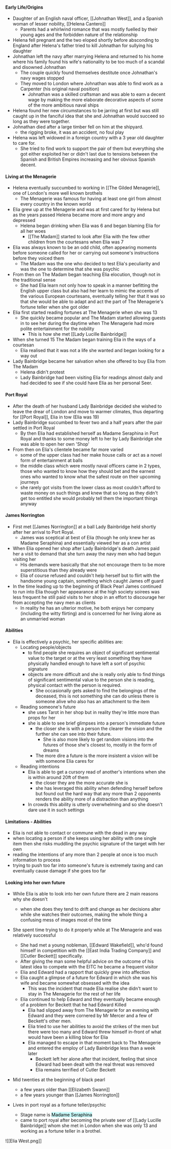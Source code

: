 
#### Early Life/Origins
- Daughter of an English naval officer, [[Johnathan West]], and a Spanish woman of lesser nobility, [[Helena Cantero]]
	- Parents had a whirlwind romance that was mostly fuelled by their young ages and the forbidden nature of the relationship
- Helena fell pregnant and the two eloped shortly before absconding to England after Helena's father tried to kill Johnathan for sullying his daughter
- Johnathan left the navy after marrying Helena and returned to his home where his family found his wife's nationality to be too much of a scandal and disowned Johnathan
	- The couple quickly found themselves destitute once Johnathan's navy wages stopped
	- They moved to London where Johnathan was able to find work as a Carpenter (his original naval position)
		- Johnathan was a skilled craftsman and was able to earn a decent wage by making the more elaborate decorative aspects of some of the more ambitious naval ships
- Helena found her new circumstances to be jarring at first but was still caught up in the fanciful idea that she and Johnathan would succeed so long as they were together.
- Johnathan died after a large timber fell on him at the shipyard.
	- the rigging broke, it was an accident, no foul play
- Helena was left widowed in a foreign country with a 3 year old daughter to care for.
	- She tried to find work to support the pair of them but everything she got either exploited her or didn't last due to tensions between the Spanish and British Empires increasing and her obvious Spanish decent.

#### Living at the Menagerie

- Helena eventually succumbed to working in [[The Gilded Menagerie]], one of London's more well known brothels
	- The Menagerie was famous for having at least one girl from almost every country in the known world
- Elia grew up at the Menagerie and was at first cared for by Helena but as the years passed Helena became more and more angry and depressed
	- Helena began drinking when Elia was 6 and began blaming Elia for all her woes
		- [[The Madam]] started to look after Elia with the few other children from the courtesans when Elia was 7
- Elia was always known to be an odd child, often appearing moments before someone called for her or carrying out someone's instructions before they voiced them
	- The Madam was the one who decided to test Elia's peculiarity and was the one to determine that she was psychic
- From then on The Madam began teaching Elia elocution, though not in the traditional sense
	- She had Elia learn not only how to speak in a manner befitting the English upper class but also had her learn to mimic the accents of the various European courtesans, eventually telling her that it was so that she would be able to adapt and act the part of The Menagerie's fortune teller when she got older
- Elia first started reading fortunes at The Menagerie when she was 13
	- She quickly became popular and The Madam started allowing guests in to see her during the daytime when The Menagerie had more polite entertainment for the nobility
		- This is how she met [[Lady Lucille Bainbridge]]
- When she turned 15 The Madam began training Elia in the ways of a courtesan
	- Elia realised that it was not a life she wanted and began looking for a way out
- Lady Bainbridge became her salvation when she offered to buy Elia from The Madam
	- Helena didn't protest
	- Lady Bainbridge had been visiting Elia for readings almost daily and had decided to see if she could have Elia as her personal Seer.

#### Port Royal

- After the death of her husband Lady Bainbridge decided she wished to leave the drear of London and move to warmer climates, thus departing for [[Port Royal]], Elia in tow (Elia was 19)
- Lady Bainbridge succumbed to fever two and a half years after the pair settled in Port Royal
	- By then Elia had established herself as Madame Seraphina in Port Royal and thanks to some money left to her by Lady Bainbridge she was able to open her own 'Shop'
- From then on Elia's clientele became far more varied
	- some of the upper class had her make house calls or act as a novel form of entertainment at balls
	- the middle class which were mostly naval officers came in 2 types, those who wanted to know how they should bet and the earnest ones who wanted to know what the safest route on their upcoming journeys
	- she rarely got visits from the lower class as most couldn't afford to waste money on such things and knew that so long as they didn't get too entitled she would probably tell them the important things anyway


#### James Norrington

- First met [[James Norrington]] at a ball Lady Bainbridge held shortly after her arrival to Port Royal.
	-  James was sceptical at best of Elia (though he only knew her as Madame Seraphina) and essentially viewed her as a con artist
- When Elia opened her shop after Lady Bainbridge's death James paid her a visit to demand that she turn away the navy men who had begun visiting her
	- His demands were basically that she not encourage them to be more superstitious than they already were
	- Elia of course refused and couldn't help herself but to flirt with the handsome young captain, something which caught James off guard
- In the time leading up to the beginning of Black Pearl James continued to run into Elia though her appearance at the high society soirees was less frequent he still paid visits to her shop in an effort to discourage her from accepting the navy men as clients
	- In reality he has an ulterior motive, he both enjoys her company (including the witty flirting) and is concerned for her living alone as an unmarried woman

#### Abilities

- Elia is effectively a psychic, her specific abilities are:
	- Locating people/objects
		- to find people she requires an object of significant sentimental value to the target or at the very least something they have physically handled enough to have left a sort of psychic signature
		- objects are more difficult and she is really only able to find things of significant sentimental value to the person she is reading, physical contact with the person is required.
			- She occasionally gets asked to find the belongings of the deceased, this is not something she can do unless there is someone alive who also has an attachment to the item
	- Reading someone's future
		- she uses Tarot in her shop but in reality they're little more than props for her
		- she is able to see brief glimpses into a person's immediate future
			- the closer she is with a person the clearer the vision and the further she can see into their future.
				- She is also more likely to get random visions into the futures of those she's closest to, mostly in the form of dreams
			- The more dire a future is the more insistent a vision will be with someone Elia cares for
	- Reading intentions
		- Elia is able to get a cursory read of another's intentions when she is within around 20ft of them
			- the closer they are the more accurate she is
			- she has leveraged this ability when defending herself before but found out the hard way that any more than 2 opponents renders the ability more of a distraction than anything
		- In crowds this ability is utterly overwhelming and so she doesn't dare use it in such settings

#### Limitations - Abilities
- Elia is not able to contact or commune with the dead in any way
- when locating a person if she keeps using her ability with one single item then she risks muddling the psychic signature of the target with her own
- reading the intentions of any more than 2 people at once is too much information to process
- trying to push too far into someone's future is extremely taxing and can eventually cause damage if she goes too far

#### Looking into her own future

- While Elia is able to look into her own future there are 2 main reasons why she doesn't
	- when she does they tend to drift and change as her decisions alter while she watches their outcomes, making the whole thing a confusing mess of images most of the time
- She spent time trying to do it properly while at The Menagerie and was relatively successful
	- She had met a young nobleman, [[Edward Wakefield]], who'd found himself in competition with the [[East India Trading Company]] and [[Cutler Beckett]] specifically.
	- After giving the man some helpful advice on the outcome of his latest idea to compete with the EITC he became a frequent visitor
	- Elia and Edward had a rapport that quickly grew into affection
	- Elia caught a glimpse of a future for Edward in which she was his wife and became somewhat obsessed with the idea
		- This was the incident that made Elia realise she didn't want to stay in The Menagerie for the rest of her life
	- Elia continued to help Edward and they eventually became enough of a problem for Beckett that he had Edward Killed
		- Elia had slipped away from The Menagerie for an evening with Edward and they were cornered by Mr Mercer and a few of Beckett's other men.
		- Elia tried to use her abilities to avoid the strikes of the men but there were too many and Edward threw himself in-front of what would have been a killing blow for Elia
		- Elia managed to escape in that moment back to The Menagerie and entered the employ of Lady Bainbridge less than a week later
			- Beckett left her alone after that incident, feeling that since Edward had been dealt with the real threat was removed
			- Elia remains terrified of Cutler Beckett

- Mid twenties at the beginning of black pearl
	- a few years older than [[Elizabeth Swann]]
	- a few years younger than [[James Norrington]]
- Lives in port royal as a fortune teller/psychic
	- Stage name is <mark style="background: #ABF7F7A6;">Madame Seraphina</mark>
	- came to port royal after becoming the private seer of [[Lady Lucille Bainbridge]] whom she met in London when she was only 13 and working as a fortune teller in a brothel.


![[Elia West.png]]